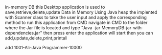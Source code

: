in-memory DB
this Desktop application is used to save,retrieve,delete,update Data in Memory Using Java heap
the implented with Scanner class to take the user input and apply the corresponding method
to run this application from CMD
navigate in CMD to the folder where the Jar file is located and type "Java -jar MemoryDB-jar-with-dependencies.jar" then press enter
the application will start then you can add,update,delete,print,printall

add 1001-Ali-Java Programmer-10000

